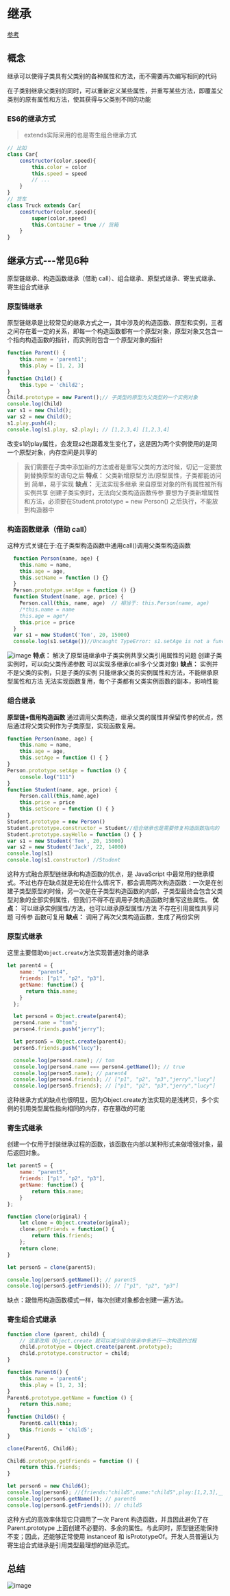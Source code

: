 # 继承

[参考](https://segmentfault.com/a/1190000016708006)

## 概念

继承可以使得子类具有父类别的各种属性和方法，而不需要再次编写相同的代码

在子类别继承父类别的同时，可以重新定义某些属性，并重写某些方法，即覆盖父类别的原有属性和方法，使其获得与父类别不同的功能

### ES6的继承方式

> extends实际采用的也是寄生组合继承方式

```js
// 比如
class Car{
    constructor(color,speed){
        this.color = color
        this.speed = speed
        // ...
    }
}
// 货车
class Truck extends Car{
    constructor(color,speed){
        super(color,speed)
        this.Container = true // 货箱
    }
}
```

## 继承方式---常见6种

原型链继承、构造函数继承（借助 call）、组合继承、原型式继承、寄生式继承、寄生组合式继承

### 原型链继承

原型链继承是比较常见的继承方式之一，其中涉及的构造函数、原型和实例，三者之间存在着一定的关系，即每一个构造函数都有一个原型对象，原型对象又包含一个指向构造函数的指针，而实例则包含一个原型对象的指针

```js
function Parent() {
    this.name = 'parent1';
    this.play = [1, 2, 3]
}
function Child() {
    this.type = 'child2';
}
Child.prototype = new Parent();// 子类型的原型为父类型的一个实例对象
console.log(Child)
var s1 = new Child();
var s2 = new Child();
s1.play.push(4);
console.log(s1.play, s2.play); // [1,2,3,4] [1,2,3,4]
```

改变s1的play属性，会发现s2也跟着发生变化了，这是因为两个实例使用的是同一个原型对象，内存空间是共享的

> 我们需要在子类中添加新的方法或者是重写父类的方法时候，切记一定要放到替换原型的语句之后
**特点：**
父类新增原型方法/原型属性，子类都能访问到
简单，易于实现
**缺点：**
无法实现多继承
来自原型对象的所有属性被所有实例共享
创建子类实例时，无法向父类构造函数传参
要想为子类新增属性和方法，必须要在Student.prototype = new Person() 之后执行，不能放到构造器中

### 构造函数继承（借助 call）

这种方式关键在于:在子类型构造函数中通用call()调用父类型构造函数

```js
  function Person(name, age) {
    this.name = name,
    this.age = age,
    this.setName = function () {}
  }
  Person.prototype.setAge = function () {}
  function Student(name, age, price) {
    Person.call(this, name, age)  // 相当于: this.Person(name, age)
    /*this.name = name
    this.age = age*/
    this.price = price
  }
  var s1 = new Student('Tom', 20, 15000)
  console.log(s1.setAge())//Uncaught TypeError: s1.setAge is not a function

```

![image](https://segmentfault.com/img/remote/1460000016708011)
**特点：**
解决了原型链继承中子类实例共享父类引用属性的问题
创建子类实例时，可以向父类传递参数
可以实现多继承(call多个父类对象)
**缺点：**
实例并不是父类的实例，只是子类的实例
只能继承父类的实例属性和方法，不能继承原型属性和方法
无法实现函数复用，每个子类都有父类实例函数的副本，影响性能

### 组合继承

**原型链+借用构造函数**
通过调用父类构造，继承父类的属性并保留传参的优点，然后通过将父类实例作为子类原型，实现函数复用。

```js
function Person(name, age) {
    this.name = name,
    this.age = age,
    this.setAge = function () { }
}
Person.prototype.setAge = function () {
    console.log("111")
}
function Student(name, age, price) {
    Person.call(this,name,age)
    this.price = price
    this.setScore = function () { }
}
Student.prototype = new Person()
Student.prototype.constructor = Student//组合继承也是需要修复构造函数指向的
Student.prototype.sayHello = function () { }
var s1 = new Student('Tom', 20, 15000)
var s2 = new Student('Jack', 22, 14000)
console.log(s1)
console.log(s1.constructor) //Student
```

这种方式融合原型链继承和构造函数的优点，是 JavaScript 中最常用的继承模式。不过也存在缺点就是无论在什么情况下，都会调用两次构造函数：一次是在创建子类型原型的时候，另一次是在子类型构造函数的内部，子类型最终会包含父类型对象的全部实例属性，但我们不得不在调用子类构造函数时重写这些属性。
**优点：**
可以继承实例属性/方法，也可以继承原型属性/方法
不存在引用属性共享问题
可传参
函数可复用
**缺点：**
调用了两次父类构造函数，生成了两份实例

### 原型式继承

这里主要借助`Object.create`方法实现普通对象的继承

```js
let parent4 = {
    name: "parent4",
    friends: ["p1", "p2", "p3"],
    getName: function() {
      return this.name;
    }
  };

  let person4 = Object.create(parent4);
  person4.name = "tom";
  person4.friends.push("jerry");

  let person5 = Object.create(parent4);
  person5.friends.push("lucy");

  console.log(person4.name); // tom
  console.log(person4.name === person4.getName()); // true
  console.log(person5.name); // parent4
  console.log(person4.friends); // ["p1", "p2", "p3","jerry","lucy"]
  console.log(person5.friends); // ["p1", "p2", "p3","jerry","lucy"]
```

这种继承方式的缺点也很明显，因为Object.create方法实现的是浅拷贝，多个实例的引用类型属性指向相同的内存，存在篡改的可能

### 寄生式继承

创建一个仅用于封装继承过程的函数，该函数在内部以某种形式来做增强对象，最后返回对象。

```js
let parent5 = {
    name: "parent5",
    friends: ["p1", "p2", "p3"],
    getName: function() {
        return this.name;
    }
};

function clone(original) {
    let clone = Object.create(original);
    clone.getFriends = function() {
        return this.friends;
    };
    return clone;
}

let person5 = clone(parent5);

console.log(person5.getName()); // parent5
console.log(person5.getFriends()); // ["p1", "p2", "p3"]
```

缺点：跟借用构造函数模式一样，每次创建对象都会创建一遍方法。

### 寄生组合式继承

```js
function clone (parent, child) {
    // 这里改用 Object.create 就可以减少组合继承中多进行一次构造的过程
    child.prototype = Object.create(parent.prototype);
    child.prototype.constructor = child;
}

function Parent6() {
    this.name = 'parent6';
    this.play = [1, 2, 3];
}
Parent6.prototype.getName = function () {
    return this.name;
}
function Child6() {
    Parent6.call(this);
    this.friends = 'child5';
}

clone(Parent6, Child6);

Child6.prototype.getFriends = function () {
    return this.friends;
}

let person6 = new Child6();
console.log(person6); //{friends:"child5",name:"child5",play:[1,2,3],__proto__:Parent6}
console.log(person6.getName()); // parent6
console.log(person6.getFriends()); // child5
```

这种方式的高效率体现它只调用了一次 Parent 构造函数，并且因此避免了在 Parent.prototype 上面创建不必要的、多余的属性。与此同时，原型链还能保持不变；因此，还能够正常使用 instanceof 和 isPrototypeOf。开发人员普遍认为寄生组合式继承是引用类型最理想的继承范式。

## 总结

![image](https://static.vue-js.com/0df74700-731c-11eb-ab90-d9ae814b240d.png)
